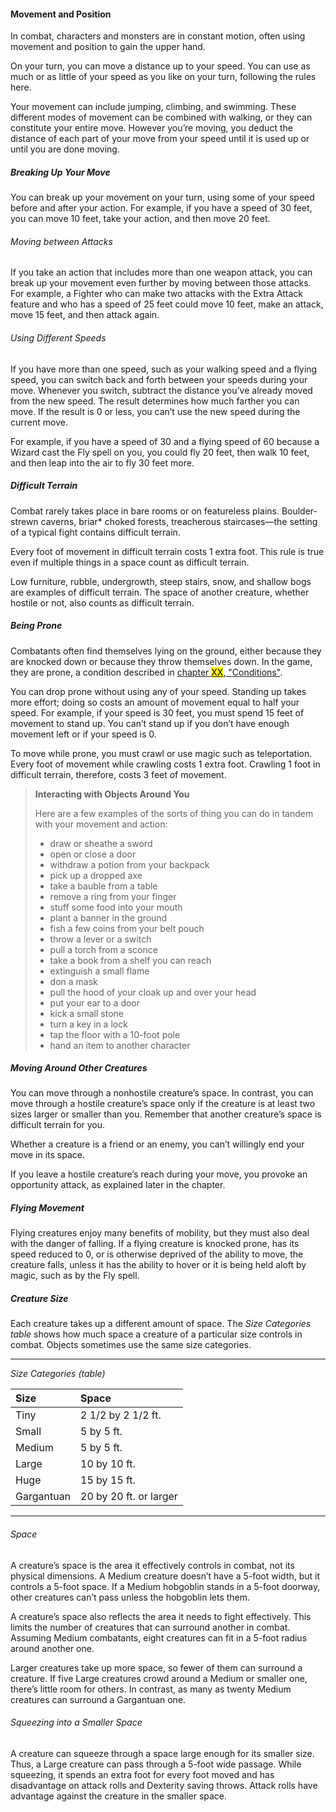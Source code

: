 #### Movement and Position

In combat, characters and monsters are in constant motion, often using movement and position to gain the upper hand.

On your turn, you can move a distance up to your speed.
You can use as much or as little of your speed as you like on your turn, following the rules here.

Your movement can include jumping, climbing, and swimming.
These different modes of movement can be combined with walking, or they can constitute your entire move.
However you’re moving, you deduct the distance of each part of your move from your speed until it is used up or until you are done moving.

##### Breaking Up Your Move

You can break up your movement on your turn, using some of your speed before and after your action.
For example, if you have a speed of 30 feet, you can move 10 feet, take your action, and then move 20 feet.

###### Moving between Attacks

If you take an action that includes more than one weapon attack, you can break up your movement even further by moving between those attacks.
For example, a Fighter who can make two attacks with the Extra Attack feature and who has a speed of 25 feet could move 10 feet, make an attack, move 15 feet, and then attack again.

###### Using Different Speeds

If you have more than one speed, such as your walking speed and a flying speed, you can switch back and forth between your speeds during your move.
Whenever you switch, subtract the distance you’ve already moved from the new speed.
The result determines how much farther you can move.
If the result is 0 or less, you can’t use the new speed during the current move.

For example, if you have a speed of 30 and a flying speed of 60 because a Wizard cast the Fly spell on you, you could fly 20 feet, then walk 10 feet, and then leap into the air to fly 30 feet more.

##### Difficult Terrain

Combat rarely takes place in bare rooms or on featureless plains.
Boulder-strewn caverns, briar* choked forests, treacherous staircases—the setting of a typical fight contains difficult terrain.

Every foot of movement in difficult terrain costs 1 extra foot.
This rule is true even if multiple things in a space count as difficult terrain.

Low furniture, rubble, undergrowth, steep stairs, snow, and shallow bogs are examples of difficult terrain.
The space of another creature, whether hostile or not, also counts as difficult terrain.

##### Being Prone

Combatants often find themselves lying on the ground, either because they are knocked down or because they throw themselves down.
In the game, they are prone, a condition described in [chapter <mark>XX</mark>, "Conditions"](#Conditions_conditions).

You can drop prone without using any of your speed.
Standing up takes more effort; doing so costs an amount of movement equal to half your speed.
For example, if your speed is 30 feet, you must spend 15 feet of movement to stand up.
You can’t stand up if you don’t have enough movement left or if your speed is 0.

To move while prone, you must crawl or use magic such as teleportation.
Every foot of movement while crawling costs 1 extra foot.
Crawling 1 foot in difficult terrain, therefore, costs 3 feet of movement.

> **Interacting with Objects Around You**
>
> Here are a few examples of the sorts of thing you can do in tandem with your movement and action:
>
> - draw or sheathe a sword
> - open or close a door
> - withdraw a potion from your backpack
> - pick up a dropped axe
> - take a bauble from a table
> - remove a ring from your finger
> - stuff some food into your mouth
> - plant a banner in the ground
> - fish a few coins from your belt pouch
> - throw a lever or a switch
> - pull a torch from a sconce
> - take a book from a shelf you can reach
> - extinguish a small flame
> - don a mask
> - pull the hood of your cloak up and over your head
> - put your ear to a door
> - kick a small stone
> - turn a key in a lock
> - tap the floor with a 10-foot pole
> - hand an item to another character

##### Moving Around Other Creatures

You can move through a nonhostile creature’s space.
In contrast, you can move through a hostile creature’s space only if the creature is at least two sizes larger or smaller than you.
Remember that another creature’s space is difficult terrain for you.

Whether a creature is a friend or an enemy, you can’t willingly end your move in its space.

If you leave a hostile creature’s reach during your move, you provoke an opportunity attack, as explained later in the chapter.

##### Flying Movement

Flying creatures enjoy many benefits of mobility, but they must also deal with the danger of falling.
If a flying creature is knocked prone, has its speed reduced to 0, or is otherwise deprived of the ability to move, the creature falls, unless it has the ability to hover or it is being held aloft by magic, such as by the Fly spell.

##### Creature Size

Each creature takes up a different amount of space.
The _Size Categories table_ shows how much space a creature of a particular size controls in combat.
Objects sometimes use the same size categories.

___
<!-- markdownlint-disable-next-line no-emphasis-as-heading -->
_Size Categories (table)_

| Size       | Space                  |
|:-----------|:-----------------------|
| Tiny       | 2 1/2 by 2 1/2 ft.     |
| Small      | 5 by 5 ft.             |
| Medium     | 5 by 5 ft.             |
| Large      | 10 by 10 ft.           |
| Huge       | 15 by 15 ft.           |
| Gargantuan | 20 by 20 ft. or larger |

___

###### Space

A creature’s space is the area it effectively controls in combat, not its physical dimensions.
A Medium creature doesn’t have a 5-foot width, but it controls a 5-foot space.
If a Medium hobgoblin stands in a 5-foot doorway, other creatures can’t pass unless the hobgoblin lets them.

A creature’s space also reflects the area it needs to fight effectively.
This limits the number of creatures that can surround another in combat.
Assuming Medium combatants, eight creatures can fit in a 5-foot radius around another one.

Larger creatures take up more space, so fewer of them can surround a creature.
If five Large creatures crowd around a Medium or smaller one, there’s little room for others.
In contrast, as many as twenty Medium creatures can surround a Gargantuan one.

###### Squeezing into a Smaller Space

A creature can squeeze through a space large enough for its smaller size.
Thus, a Large creature can pass through a 5-foot wide passage.
While squeezing, it spends an extra foot for every foot moved and has disadvantage on attack rolls and Dexterity saving throws.
Attack rolls have advantage against the creature in the smaller space.

